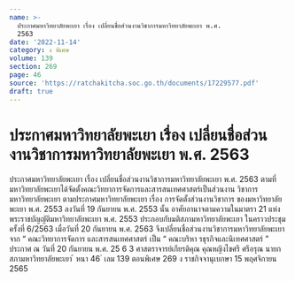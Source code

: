 ```yaml
---
name: >-
  ประกาศมหาวิทยาลัยพะเยา เรื่อง เปลี่ยนชื่อส่วนงานวิชาการมหาวิทยาลัยพะเยา พ.ศ.
  2563
date: '2022-11-14'
category: ง พิเศษ
volume: 139
section: 269
page: 46
source: 'https://ratchakitcha.soc.go.th/documents/17229577.pdf'
draft: true
---
```


# ประกาศมหาวิทยาลัยพะเยา เรื่อง เปลี่ยนชื่อส่วนงานวิชาการมหาวิทยาลัยพะเยา พ.ศ. 2563

ประกาศมหาวิทยาลัยพะเยา เรื่อง เปลี่ยนชื่อส่วนงานวิชาการมหาวิทยาลัยพะเยา พ.ศ. 2563 ตามที่ มหาวิทยาลัยพะเยาได้จัดตั้งคณะวิทยาการจัดการและสารสนเทศศาสตร์เป็นส่วนงาน วิชาการมหาวิทยาลัยพะเยา ตามประกาศมหาวิทยาลัยพะเยา เรื่อง การจัดตั้งส่วนงานวิชาการ ของมหาวิทยาลัยพะเยา พ.ศ. 2553 ลงวันที่ 19 กันยายน พ.ศ. 2553 นั้น อาศัยอานาจตามความในมาตรา 21 แห่งพระราชบัญญัติมหาวิทยาลัยพะเยา พ.ศ. 2553 ประกอบกับมติสภามหาวิทยาลัยพะเยา ในคราวประชุมครั้งที่ 6/2563 เมื่อวันที่ 20 กันยายน พ.ศ. 2563 จึงเปลี่ยนชื่อส่วนงานวิชาการมหาวิทยาลัยพะเยา จาก “ คณะวิทยาการจัดการ และสารสนเทศศาสตร์ เป็น “ คณะบริหา รธุรกิจและนิเทศศาสตร์ ” ประกาศ ณ วันที่ 20 กันยายน พ.ศ. 25 6 3 ศาสตราจารย์เกียรติคุณ คุณหญิงไขศรี ศรีอรุณ นายกสภามหาวิทยาลัยพะเยา ้ หนา 46 ่ เลม 139 ตอนพิเศษ 269 ง ราชกิจจานุเบกษา 15 พฤศจิกายน 2565
